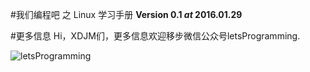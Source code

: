 #我们编程吧 之 Linux 学习手册
**Version 0.1 $at$ 2016.01.29**


#更多信息
Hi，XDJM们，更多信息欢迎移步微信公众号letsProgramming.

![letsProgramming](http://img.blog.csdn.net/20160128231400788)
